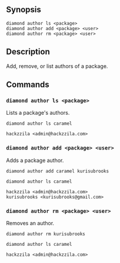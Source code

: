 ## Synopsis
```
diamond author ls <package>
diamond author add <package> <user>
diamond author rm <package> <user>
```

## Description
  Add, remove, or list authors of a package.


## Commands
### `diamond author ls <package>`

  Lists a package's authors.

```
diamond author ls caramel
```

```
hackzzila <admin@hackzzila.com>
```

### `diamond author add <package> <user>`

  Adds a package author.

```
diamond author add caramel kurisubrooks
```

```
diamond author ls caramel
```

```
hackzzila <admin@hackzzila.com>
kurisubrooks <kurisubrooks@gmail.com>
```

### `diamond author rm <package> <user>`

  Removes an author.


```
diamond author rm kurisubrooks
```

```
diamond author ls caramel
```

```
hackzzila <admin@hackzzila.com>
```